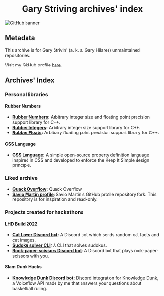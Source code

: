 <h1 align="center">Gary Striving archives' index</h1>

![GitHub banner](https://user-images.githubusercontent.com/46727048/152216465-b97e0398-b157-4ba2-a2f4-64cb707806bf.jpg)
## Metadata
This archive is for Gary Strivin' (a. k. a. Gary Hilares) unmaintained repositories.

Visit my GitHub profile [here](https://github.com/GaryStriving).
## Archives' Index
### Personal libraries
#### Rubber Numbers
- **[Rubber Numbers](https://github.com/GaryStrivingArchive/Rubber-Numbers):** Arbitrary integer size and floating point precision support library for C++.
- **[Rubber Integers](https://github.com/GaryStrivingArchive/Rubber-Integers):** Arbitrary integer size support library for C++.
- **[Rubber Floats](https://github.com/GaryStrivingArchive/Rubber-Floats):** Arbitrary floating point precision support library for C++.
#### GSS Language
- **[GSS Language](https://github.com/GaryStrivingArchive/GSS-Language):** A simple open-source property definition language inspired in CSS and developed to enforce the Keep It Simple design principle. 
### Liked archive
- **[Quack Overflow](https://github.com/GaryStrivingArchive/quackoverflow):** Quack Overflow.
- **[Savio Martin profile](https://github.com/GaryStrivingArchive/saviomartin-profile)**: Savio Martin's GitHub profile repository fork. This repository is for inspiration and read-only.
### Projects created for hackathons
#### LHD Build 2022
- **[Cat Lover Discord bot](https://github.com/GaryStrivingArchive/lhdbuild2022-cat-lover-discord-bot):** A Discord bot which sends random cat facts and cat images.
- **[Sudoku solver CLI](https://github.com/GaryStrivingArchive/lhdbuild2022-sudoku-solver-cli):** A CLI that solves sudokus.
- **[Rock-paper-scissors Discord bot](https://github.com/GaryStrivingArchive/lhdbuild2022-rock-paper-scissors-discord-bot):** A Discord bot that plays rock-paper-scissors with you.
#### Slam Dunk Hacks
- **[Knowledge Dunk Discord bot](https://github.com/GaryStrivingArchive/Knowledge-Dunk-Discord-Bot):** Discord integration for Knowledge Dunk, a Voiceflow API made by me that answers your questions about basketball ruling.
